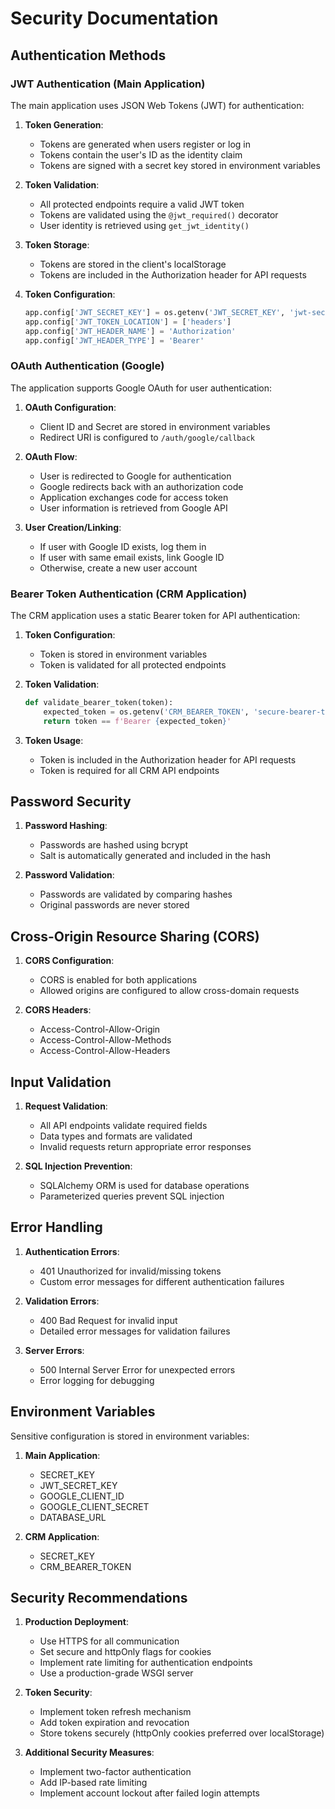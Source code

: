 # Security Documentation

## Authentication Methods

### JWT Authentication (Main Application)

The main application uses JSON Web Tokens (JWT) for authentication:

1. **Token Generation**:
   - Tokens are generated when users register or log in
   - Tokens contain the user's ID as the identity claim
   - Tokens are signed with a secret key stored in environment variables

2. **Token Validation**:
   - All protected endpoints require a valid JWT token
   - Tokens are validated using the `@jwt_required()` decorator
   - User identity is retrieved using `get_jwt_identity()`

3. **Token Storage**:
   - Tokens are stored in the client's localStorage
   - Tokens are included in the Authorization header for API requests

4. **Token Configuration**:
   ```python
   app.config['JWT_SECRET_KEY'] = os.getenv('JWT_SECRET_KEY', 'jwt-secret-key')
   app.config['JWT_TOKEN_LOCATION'] = ['headers']
   app.config['JWT_HEADER_NAME'] = 'Authorization'
   app.config['JWT_HEADER_TYPE'] = 'Bearer'
   ```

### OAuth Authentication (Google)

The application supports Google OAuth for user authentication:

1. **OAuth Configuration**:
   - Client ID and Secret are stored in environment variables
   - Redirect URI is configured to `/auth/google/callback`

2. **OAuth Flow**:
   - User is redirected to Google for authentication
   - Google redirects back with an authorization code
   - Application exchanges code for access token
   - User information is retrieved from Google API

3. **User Creation/Linking**:
   - If user with Google ID exists, log them in
   - If user with same email exists, link Google ID
   - Otherwise, create a new user account

### Bearer Token Authentication (CRM Application)

The CRM application uses a static Bearer token for API authentication:

1. **Token Configuration**:
   - Token is stored in environment variables
   - Token is validated for all protected endpoints

2. **Token Validation**:
   ```python
   def validate_bearer_token(token):
       expected_token = os.getenv('CRM_BEARER_TOKEN', 'secure-bearer-token-123')
       return token == f'Bearer {expected_token}'
   ```

3. **Token Usage**:
   - Token is included in the Authorization header for API requests
   - Token is required for all CRM API endpoints

## Password Security

1. **Password Hashing**:
   - Passwords are hashed using bcrypt
   - Salt is automatically generated and included in the hash

2. **Password Validation**:
   - Passwords are validated by comparing hashes
   - Original passwords are never stored

## Cross-Origin Resource Sharing (CORS)

1. **CORS Configuration**:
   - CORS is enabled for both applications
   - Allowed origins are configured to allow cross-domain requests

2. **CORS Headers**:
   - Access-Control-Allow-Origin
   - Access-Control-Allow-Methods
   - Access-Control-Allow-Headers

## Input Validation

1. **Request Validation**:
   - All API endpoints validate required fields
   - Data types and formats are validated
   - Invalid requests return appropriate error responses

2. **SQL Injection Prevention**:
   - SQLAlchemy ORM is used for database operations
   - Parameterized queries prevent SQL injection

## Error Handling

1. **Authentication Errors**:
   - 401 Unauthorized for invalid/missing tokens
   - Custom error messages for different authentication failures

2. **Validation Errors**:
   - 400 Bad Request for invalid input
   - Detailed error messages for validation failures

3. **Server Errors**:
   - 500 Internal Server Error for unexpected errors
   - Error logging for debugging

## Environment Variables

Sensitive configuration is stored in environment variables:

1. **Main Application**:
   - SECRET_KEY
   - JWT_SECRET_KEY
   - GOOGLE_CLIENT_ID
   - GOOGLE_CLIENT_SECRET
   - DATABASE_URL

2. **CRM Application**:
   - SECRET_KEY
   - CRM_BEARER_TOKEN

## Security Recommendations

1. **Production Deployment**:
   - Use HTTPS for all communication
   - Set secure and httpOnly flags for cookies
   - Implement rate limiting for authentication endpoints
   - Use a production-grade WSGI server

2. **Token Security**:
   - Implement token refresh mechanism
   - Add token expiration and revocation
   - Store tokens securely (httpOnly cookies preferred over localStorage)

3. **Additional Security Measures**:
   - Implement two-factor authentication
   - Add IP-based rate limiting
   - Implement account lockout after failed login attempts